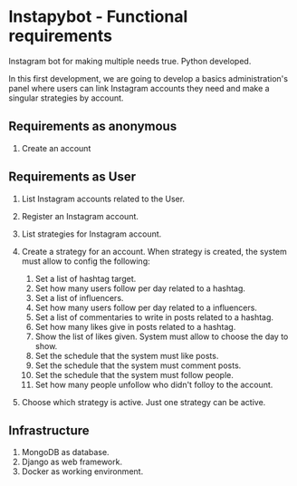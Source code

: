 # Instapybot - Functional requirements
Instagram bot for making multiple needs true. Python developed. 

In this first development, we are going to develop a basics administration's panel where users can 
link Instagram accounts they need and make a singular strategies by account.

Requirements as anonymous 
-------------------------

1. Create an account

Requirements as User 
-------------------------

1. List Instagram accounts related to the User.

2. Register an Instagram account.

3. List strategies for Instagram account.

4. Create a strategy for an account. When strategy is created, 
the system must allow to config the following:
    1. Set a list of hashtag target.
    2. Set how many users follow per day related to a hashtag.
    3. Set a list of influencers.
    4. Set how many users follow per day related to a influencers.
    5. Set a list of commentaries to write in posts related to a hashtag.
    6. Set how many likes give in posts related to a hashtag.
    7. Show the list of likes given. System must allow to choose the day to show.
    8. Set the schedule that the system must like posts.
    9. Set the schedule that the system must comment posts.
    10. Set the schedule that the system must follow people.
    11. Set how many people unfollow who didn't folloy to the account.
5. Choose which strategy is active. Just one strategy can be active.
    
Infrastructure 
-------------------------

1. MongoDB as database.
2. Django as web framework.
3. Docker as working environment.

